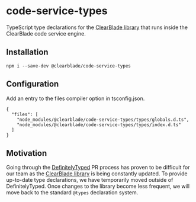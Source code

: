 # code-service-types

TypeScript type declarations for the [ClearBlade library](https://github.com/ClearBlade/native-libraries/blob/master/clearblade.md) that runs inside the ClearBlade code service engine.

## Installation

`npm i --save-dev @clearblade/code-service-types`

## Configuration

Add an entry to the files compiler option in tsconfig.json.

```
{
  "files": [
    "node_modules/@clearblade/code-service-types/types/globals.d.ts",
    "node_modules/@clearblade/code-service-types/types/index.d.ts"
  ]
}
```

## Motivation

Going through the [DefinitelyTyped](https://github.com/DefinitelyTyped/DefinitelyTyped) PR process has proven to be difficult for our team as the [ClearBlade library](https://github.com/ClearBlade/native-libraries/blob/master/clearblade.md) is being constantly updated. To provide up-to-date type declarations, we have temporarily moved outside of DefinitelyTyped. Once changes to the library become less frequent, we will move back to the standard `@types` declaration system.
